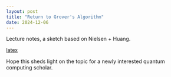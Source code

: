 ```yaml
---
layout: post
title: "Return to Grover's Algorithm"
date: 2024-12-06
---
```


Lecture notes, a sketch based on Nielsen + Huang.

[latex](/blog/assets/2025/grovers/sketch.pdf)

Hope this sheds light on the topic for a newly interested quantum computing scholar.